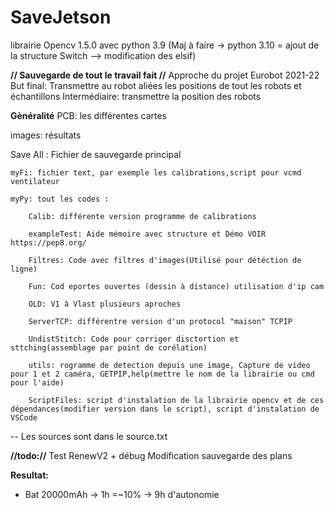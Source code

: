 # SaveJetson

librairie Opencv 1.5.0  avec python 3.9 (Maj à faire -> python 3.10 = ajout de la structure Switch --> modification des elsif)





**// Sauvegarde de tout le travail fait //**
Approche du projet Eurobot 2021-22 
But final: Transmettre au robot aliées les positions de tout les robots et échantillons 
Intermédiaire: transmettre la position des robots 



**Gènéralité**
PCB: les différentes cartes

images: résultats

Save All : Fichier de sauvegarde principal

    myFi: fichier text, par exemple les calibrations,script pour vcmd ventilateur
    
    myPy: tout les codes : 
    
        Calib: différente version programme de calibrations 
        
        exampleTest: Aide mémoire avec structure et Démo VOIR https://pep8.org/
        
        Filtres: Code avec filtres d'images(Utilisé pour détéction de ligne)
        
        Fun: Cod eportes ouvertes (dessin à distance) utilisation d'ip cam 
        
        OLD: V1 à Vlast plusieurs aproches
        
        ServerTCP: différentre version d'un protocol "maison" TCPIP
        
        UndistStitch: Code pour corriger disctortion et sttching(assemblage par point de corélation)
        
        utils: rogramme de detection depuis une image, Capture de video pour 1 et 2 caméra, GETPIP,help(mettre le nom de la librairie ou cmd pour l'aide)
        
        ScriptFiles: script d'instalation de la librairie opencv et de ces dépendances(modifier version dans le script), script d'instalation de VSCode  

 -- Les sources sont dans le source.txt

**//todo://**
Test RenewV2 + débug
Modification sauvegarde des plans



**Resultat:**
- Bat 20000mAh -> 1h =~10% -> 9h d'autonomie 
